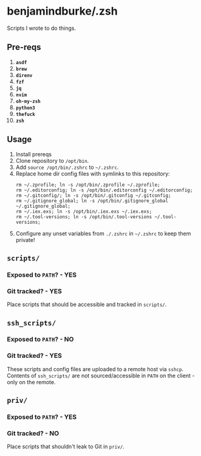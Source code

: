 # benjamindburke/.zsh

Scripts I wrote to do things.

## Pre-reqs

1. **`asdf`**
1. **`brew`**
1. **`direnv`**
1. **`fzf`**
1. **`jq`**
1. **`nvim`**
1. **`oh-my-zsh`**
1. **`python3`**
1. **`thefuck`**
1. **`zsh`**

## Usage

1. Install prereqs
1. Clone repository to `/opt/bin`.
1. Add `source /opt/bin/.zshrc` to `~/.zshrc`.
1. Replace home dir config files with symlinks to this repository:
    ```
    rm ~/.zprofile; ln -s /opt/bin/.zprofile ~/.zprofile;
    rm ~/.editorconfig; ln -s /opt/bin/.editorconfig ~/.editorconfig;
    rm ~/.gitconfig/; ln -s /opt/bin/.gitconfig ~/.gitconfig;
    rm ~/.gitignore_global; ln -s /opt/bin/.gitignore_global ~/.gitignore_global;
    rm ~/.iex.exs; ln -s /opt/bin/.iex.exs ~/.iex.exs;
    rm ~/.tool-versions; ln -s /opt/bin/.tool-versions ~/.tool-versions;
    ```
1. Configure any unset variables from `./.zshrc` in `~/.zshrc` to keep them private!

## `scripts/`

### Exposed to `PATH`? - YES
### Git tracked? - YES

Place scripts that should be accessible and tracked in `scripts/`.

## `ssh_scripts/`

### Exposed to `PATH`? - NO
### Git tracked? - YES

These scripts and config files are uploaded to a remote host via `sshcp`.
Contents of `ssh_scripts/` are not sourced/accessible in `PATH` on the client - only on the remote.

## `priv/`

### Exposed to `PATH`? - YES
### Git tracked? - NO

Place scripts that shouldn't leak to Git in `priv/`.
